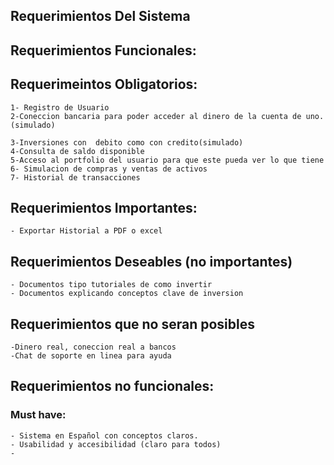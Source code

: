 ## Requerimientos Del Sistema

## Requerimientos Funcionales:

## Requerimeintos Obligatorios:
	1- Registro de Usuario
	2-Coneccion bancaria para poder acceder al dinero de la cuenta de uno.(simulado)

	3-Inversiones con  debito como con credito(simulado)
	4-Consulta de saldo disponible
	5-Acceso al portfolio del usuario para que este pueda ver lo que tiene
	6- Simulacion de compras y ventas de activos
	7- Historial de transacciones

## Requerimientos Importantes:
	- Exportar Historial a PDF o excel
	

## Requerimientos Deseables (no importantes)
	- Documentos tipo tutoriales de como invertir
	- Documentos explicando conceptos clave de inversion

## Requerimientos que no seran posibles
	-Dinero real, coneccion real a bancos
	-Chat de soporte en linea para ayuda


## Requerimientos no funcionales:
### Must have:
	- Sistema en Español con conceptos claros.
	- Usabilidad y accesibilidad (claro para todos)
	- 

